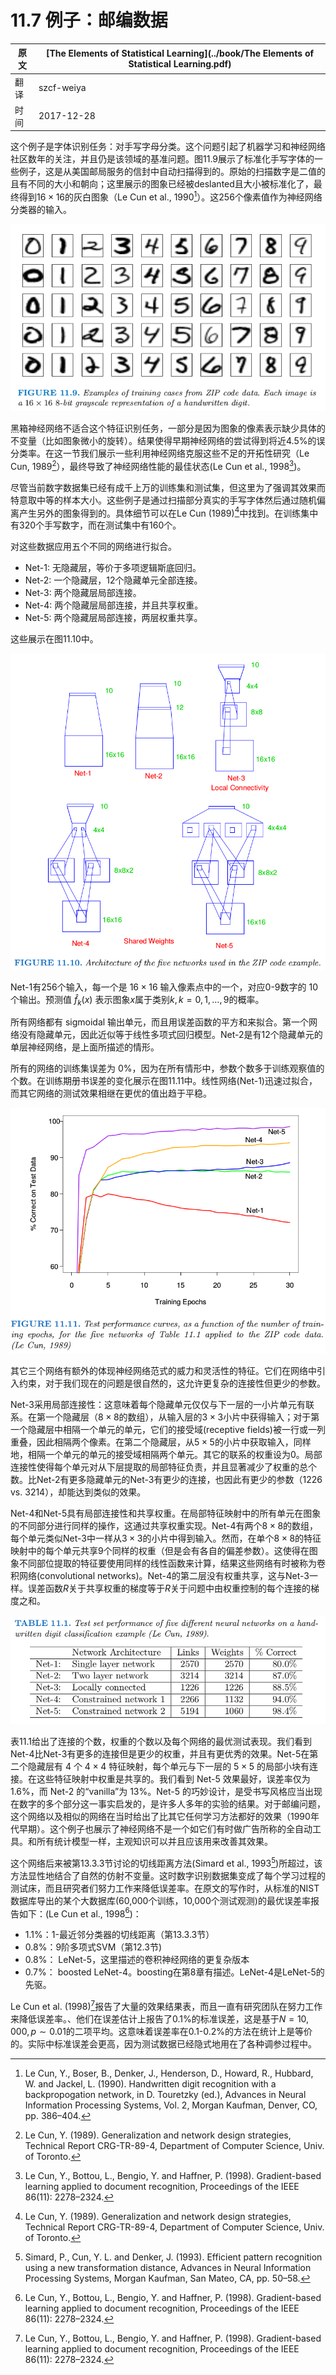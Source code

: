 # 11.7 例子：邮编数据

| 原文   | [The Elements of Statistical Learning](../book/The Elements of Statistical Learning.pdf) |
| ---- | ---------------------------------------- |
| 翻译   | szcf-weiya                               |
| 时间   | 2017-12-28                               |

这个例子是字体识别任务：对手写字母分类。这个问题引起了机器学习和神经网络社区数年的关注，并且仍是该领域的基准问题。图11.9展示了标准化手写字体的一些例子，这是从美国邮局服务的信封中自动扫描得到的。原始的扫描数字是二值的且有不同的大小和朝向；这里展示的图象已经被deslanted且大小被标准化了，最终得到$16\times 16$的灰白图象（Le Cun et al., 1990[^1]）。这256个像素值作为神经网络分类器的输入。

![](../img/11/fig11.9.png)

黑箱神经网络不适合这个特征识别任务，一部分是因为图象的像素表示缺少具体的不变量（比如图象微小的旋转）。结果使得早期神经网络的尝试得到将近4.5%的误分类率。在这一节我们展示一些利用神经网络克服这些不足的开拓性研究（Le Cun, 1989[^2]），最终导致了神经网络性能的最佳状态(Le Cun et al., 1998[^3])。

尽管当前数字数据集已经有成千上万的训练集和测试集，但这里为了强调其效果而特意取中等的样本大小。这些例子是通过扫描部分真实的手写字体然后通过随机偏离产生另外的图象得到的。具体细节可以在Le Cun (1989)[^2]中找到。在训练集中有320个手写数字，而在测试集中有160个。

对这些数据应用五个不同的网络进行拟合。

- Net-1: 无隐藏层，等价于多项逻辑斯底回归。
- Net-2: 一个隐藏层，12个隐藏单元全部连接。
- Net-3: 两个隐藏层局部连接。
- Net-4: 两个隐藏层局部连接，并且共享权重。
- Net-5: 两个隐藏层局部连接，两层权重共享。

这些展示在图11.10中。

![](../img/11/fig11.10.png)

Net-1有256个输入，每一个是 $16\times 16$ 输入像素点中的一个，对应0-9数字的 $10$ 个输出。预测值 $\hat f_k(x)$ 表示图象$x$属于类别$k, k=0,1,\ldots,9$的概率。

所有网络都有 sigmoidal 输出单元，而且用误差函数的平方和来拟合。第一个网络没有隐藏单元，因此近似等于线性多项式回归模型。Net-2是有12个隐藏单元的单层神经网络，是上面所描述的情形。

所有的网络的训练集误差为 $0\%$，因为在所有情形中，参数个数多于训练观察值的个数。在训练期册书误差的变化展示在图11.11中。线性网络(Net-1)迅速过拟合，而其它网络的测试效果相继在更优的值出趋于平稳。

![](../img/11/fig11.11.png)

其它三个网络有额外的体现神经网络范式的威力和灵活性的特征。它们在网络中引入约束，对于我们现在的问题是很自然的，这允许更复杂的连接性但更少的参数。

Net-3采用局部连接性：这意味着每个隐藏单元仅仅与下一层的一小片单元有联系。在第一个隐藏层（$8\times 8$的数组），从输入层的$3\times 3$小片中获得输入；对于第一个隐藏层中相隔一个单元的单元，它们的接受域(receptive fields)被一行或一列重叠，因此相隔两个像素。在第二个隐藏层，从$5\times 5$的小片中获取输入，同样地，相隔一个单元的单元的接受域相隔两个单元。其它的联系的权重设为0。局部连接性使得每个单元对从下层提取的局部特征负责，并且显著减少了权重的总个数。比Net-2有更多隐藏单元的Net-3有更少的连接，也因此有更少的参数（1226 vs. 3214），却能达到类似的效果。

Net-4和Net-5具有局部连接性和共享权重。在局部特征映射中的所有单元在图象的不同部分进行同样的操作，这通过共享权重实现。Net-4有两个$8\times 8$的数组，每个单元类似Net-3中一样从$3\times 3$的小片中得到输入。然而，在单个$8\times 8$的特征映射中的每个单元共享9个同样的权重（但是会有各自的偏差参数）。这使得在图象不同部位提取的特征要使用同样的线性函数来计算，结果这些网络有时被称为卷积网络(convolutional networks)。Net-4的第二层没有权重共享，这与Net-3一样。误差函数$R$关于共享权重的梯度等于$R$关于问题中由权重控制的每个连接的梯度之和。

![](../img/11/tab11.1.png)

表11.1给出了连接的个数，权重的个数以及每个网络的最优测试表现。我们看到Net-4比Net-3有更多的连接但是更少的权重，并且有更优秀的效果。Net-5在第二个隐藏层有 $4$ 个 $4\times 4$ 特征映射，每个单元与下一层的 $5\times 5$ 的局部小块有连接。在这些特征映射中权重是共享的。我们看到 Net-5 效果最好，误差率仅为 $1.6\%$，而 Net-2 的“vanilla”为 $13\%$。Net-5 的巧妙设计，是受书写风格应当出现在数字的多个部分这一事实启发的，是许多人多年的实验的结果。对于邮编问题，这个网络以及相似的网络在当时给出了比其它任何学习方法都好的效果（1990年代早期）。这个例子也展示了神经网络不是一个如它们有时做广告所称的全自动工具。和所有统计模型一样，主观知识可以并且应该用来改善其效果。

这个网络后来被第13.3.3节讨论的切线距离方法(Simard et al., 1993[^4])所超过，该方法显性地结合了自然的仿射不变量。这时数字识别数据集变成了每个学习过程的测试床，而且研究者们努力工作来降低误差率。在原文的写作时，从标准的NIST数据库导出的某个大数据库(60,000个训练，10,000个测试观测)的最优误差率报告如下：(Le Cun et al., 1998[^3])：

- 1.1%：1-最近邻分类器的切线距离（第13.3.3节）
- 0.8%：9阶多项式SVM（第12.3节)
- 0.8%： LeNet-5，这里描述的卷积神经网络的更复杂版本
- 0.7%： boosted LeNet-4。boosting在第8章有描述。LeNet-4是LeNet-5的先驱。

Le Cun et al. (1998)[^3]报告了大量的效果结果表，而且一直有研究团队在努力工作来降低误差率。、他们在误差估计上报告了0.1%的标准误差，这是基于$N=10,000,p\sim 0.01$的二项平均。这意味着误差率在0.1-0.2%的方法在统计上是等价的。实际中标准误差会更高，因为测试数据已经隐式地用在了各种调参过程中。

[^1]: Le Cun, Y., Boser, B., Denker, J., Henderson, D., Howard, R., Hubbard, W. and Jackel, L. (1990). Handwritten digit recognition with a backpropogation network, in D. Touretzky (ed.), Advances in Neural Information Processing Systems, Vol. 2, Morgan Kaufman, Denver, CO, pp. 386–404.
[^2]: Le Cun, Y. (1989). Generalization and network design strategies, Technical Report CRG-TR-89-4, Department of Computer Science, Univ. of Toronto.
[^3]: Le Cun, Y., Bottou, L., Bengio, Y. and Haffner, P. (1998). Gradient-based learning applied to document recognition, Proceedings of the IEEE 86(11): 2278–2324.
[^4]: Simard, P., Cun, Y. L. and Denker, J. (1993). Efficient pattern recognition using a new transformation distance, Advances in Neural Information Processing Systems, Morgan Kaufman, San Mateo, CA, pp. 50–58.
